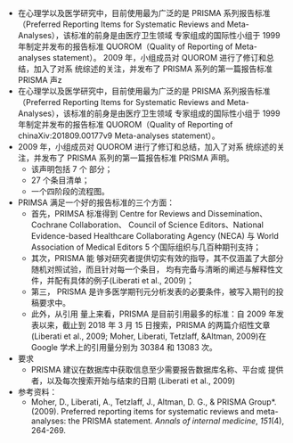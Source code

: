 - 在心理学以及医学研究中，目前使用最为广泛的是 PRISMA 系列报告标准（Preferred Reporting Items for Systematic Reviews and Meta-Analyses），该标准的前身是由医疗卫生领域 专家组成的国际性小组于 1999 年制定并发布的报告标准 QUOROM（Quality of Reporting of  Meta-analyses statement）。 2009 年，小组成员对 QUOROM 进行了修订和总结，加入了对系 统综述的关注，并发布了 PRISMA 系列的第一篇报告标准 PRISMA 声z
- 在心理学以及医学研究中，目前使用最为广泛的是 PRISMA 系列报告标准（Preferred Reporting Items for Systematic Reviews and Meta-Analyses），该标准的前身是由医疗卫生领域 专家组成的国际性小组于 1999 年制定并发布的报告标准 QUOROM（Quality of Reporting of chinaXiv:201809.00177v9 Meta-analyses statement）。
- 2009 年，小组成员对 QUOROM 进行了修订和总结，加入了对系 统综述的关注，并发布了 PRISMA 系列的第一篇报告标准 PRISMA 声明。
	- 该声明包括 7 个 部分；
	- 27 个条目清单；
	- 一个四阶段的流程图。
- PRIMSA 满足一个好的报告标准的三个方面： 
	- 首先，PRIMSA 标准得到 Centre for Reviews and Dissemination、Cochrane Collaboration、 Council of Science Editors、National Evidence-based Healthcare Collaborating Agency (NECA) 与 World Association of Medical Editors 5 个国际组织与几百种期刊支持；
	- 其次，PRISMA 能 够对研究者提供切实有效的指导，其不仅涵盖了大部分随机对照试验，而且针对每一个条目， 均有完备与清晰的阐述与解释性文件，并配有具体的例子(Liberati et al., 2009)；
	- 第三， PRISMA 是许多医学期刊元分析发表的必要条件，被写入期刊的投稿要求中。
	- 此外，从引用 量上来看，PRISMA 是目前引用最多的标准：自 2009 年发表以来，截止到 2018 年 3 月 15 日搜索，PRISMA 的两篇介绍性文章(Liberati et al., 2009; Moher, Liberati, Tetzlaff, &Altman, 2009)在 Google 学术上的引用量分别为 30384 和 13083 次。
- 要求
	- PRISMA 建议在数据库中获取信息至少需要报告数据库名称、平台或 提供者，以及每次搜索开始与结束的日期 (Liberati et al., 2009)
- 参考资料：
	- Moher, D., Liberati, A., Tetzlaff, J., Altman, D. G., & PRISMA Group*. (2009). Preferred reporting items for systematic reviews and meta-analyses: the PRISMA statement. _Annals of internal medicine_, _151_(4), 264-269.